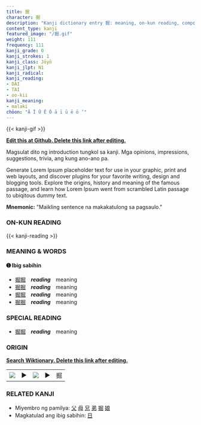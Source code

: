 ```yaml
---
title: 掘
character: 掘
description: "Kanji dictionary entry 掘: meaning, on-kun reading, compounds, origin, related kanji"
content_type: kanji
featured_image: "/掘.gif"
weight: 111
frequency: 111
kanji_grade: 0
kanji_strokes: 1
kanji_class: Jōyō
kanji_jlpt: N1
kanji_radical: 
kanji_reading: 
- DAI
- TAI
- oo-kii
kanji_meaning:
- malaki
chōon: "Ā Ī Ū Ē Ō ā ī ū ē ō ’"
---
```

[//]: # (Don't edit the line below. Kanji animated GIF code is automatically generated.)
{{< kanji-gif >}}

[//]: # (Edit below this line.)

**[Edit this at Github. Delete this link after editing.](https://github.com/tim0g/tim/tree/main/content/kanji/掘/index.md)**

Magsulat dito ng introduction tungkol sa kanji. Mga opinions, impressions, suggestions, trivia, ang kung ano-ano pa.

Generate Lorem Ipsum placeholder text for use in your graphic, print and web layouts, and discover plugins for your favorite writing, design and blogging tools. Explore the origins, history and meaning of the famous passage, and learn how Lorem Ipsum went from scrambled Latin passage to ubiqitous dummy text.
 
**Mnemonic:** "Maikling sentence na makakatulong sa pagsaulo."

### ON-KUN READING

[//]: # (Don't edit the line below. ON-KUN READING code is automatically generated.)
{{< kanji-reading >}}

### MEANING & WORDS

#### ➊ **Ibig sabihin**
  - [掘](../掘)[掘](../掘)　***reading***　meaning
  - [掘](../掘)[掘](../掘)　***reading***　meaning
  - [掘](../掘)[掘](../掘)　***reading***　meaning
  - [掘](../掘)[掘](../掘)　***reading***　meaning

### SPECIAL READING
  - [掘](../掘)[掘](../掘)　***reading***　meaning

### ORIGIN

**[Search Wiktionary. Delete this link after editing.](https://wiktionary.org/wiki/掘)**
<table class="kanji-table"><tr><td>
<img src="60px-掘-bronze.svg.png">
</td><td>▶</td><td>
<img src="60px-掘-oracle.svg.png">
</td><td>▶</td>
<td class="kanji-origin">掘</td>
</tr></table>

### RELATED KANJI
- Miyembro ng pamilya: [父](../父) [母](../母) [兄](../兄) [弟](../弟) [掘](../掘) [娘](../娘)
- Magkatulad ang ibig sabihin: [日](../日)
